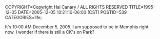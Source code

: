 COPYRIGHT=Copyright Hal Canary / ALL RIGHTS RESERVED
TITLE=1995-12-05
DATE=2005-12-05 10:21:10-06:00 (CST)
POSTID=539
CATEGORIES=life;

It's 10:00 AM December 5, 2005. I am supposed to be in Memphis right now. I wonder if there is still a CK's on Park?

